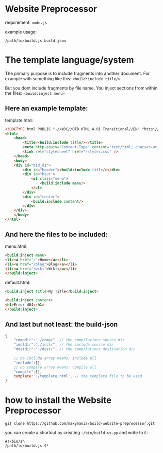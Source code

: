 # Website Preprocessor

requirement: `node.js`

example usage:
```
/path/to/build.js build.json
```

# The template language/system

The primary purpose is to include fragments into another document.
For example with something like this: `<build:include title/>`

But you dont include fragments by file name. You inject sections from within the files: `<build:inject menu>`

## Here an example template:

template.html:
```html
<!DOCTYPE html PUBLIC "-//W3C//DTD HTML 4.01 Transitional//EN" "http://www.w3.org/TR/html4/loose.dtd">
<html>
	<head>
		<title><build:include title/></title>
		<meta http-equiv="Content-Type" content="text/html; charset=utf-8" />
		<link rel="stylesheet" href="/styles.css" />
	</head>
	<body>
	<div id="mid_d1">
		<div id="header"><build:include title/></div>
		<div id="haut">
			<ul class="menu">
				<build:include menu/>
			</ul>
		</div>
		<div id="center">
			<build:include content/>
		</div>
	</div>
	</body>
</html>
```

## And here the files to be included:

menu.html:
```html
<build:inject menu>
<li><a href="/">Home</a></li>
<li><a href="/blog">Blog</a></li>
<li><a href="/wiki">Wiki</a></li>
</build:inject>
```

default.html:
```html
<build:inject title>My Title</build:inject>

<build:inject content>
<h1>Error 404</h1>
</build:inject>
```

## And last but not least: the build-json

```js
{
	"compdir":"./comp/", // the compilations source dir
	"incldir":"./incl/", // the include source dir
	"destdir":"./dest/", // the compilations destination dir
	
	// no include array means: include all
	"include":[],
	// no compile array means: compile all
	"compile":[],
	template:'./template.html', // the template file to be used
}
```

# how to install the Website Preprocessor

```
git clone https://github.com/maxymania/build-website-preprocessor.git
```

you can create a shortcut by creating `~/bin/build-ws-pp` and write to it:
```
#!/bin/sh
/path/to/build.js $*
```
